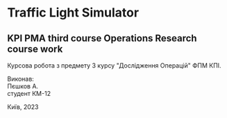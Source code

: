 # Traffic Light Simulator
## KPI PMA third course Operations Research course work
Курсова робота з предмету 3 курсу "Дослідження Операцій" ФПМ КПІ.

Виконав:<br>
Пєшков А.<br>
студент КМ-12

Київ, 2023